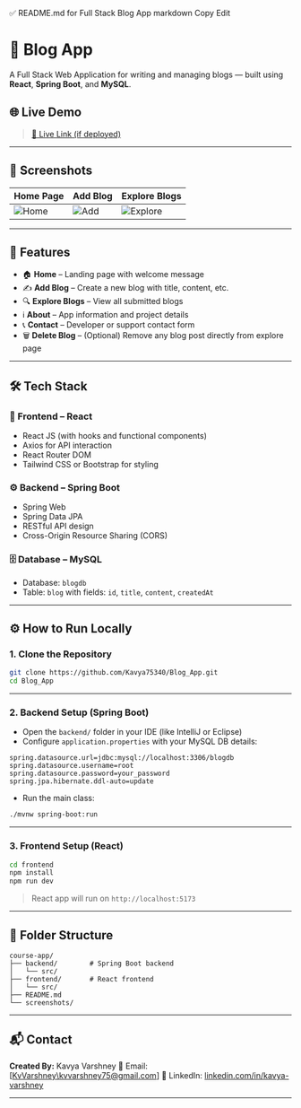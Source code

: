 ✅ README.md for Full Stack Blog App
markdown
Copy
Edit

# 📝 Blog App

A Full Stack Web Application for writing and managing blogs — built using **React**, **Spring Boot**, and **MySQL**.

## 🌐 Live Demo

> [🔗 Live Link (if deployed)](https://yourdomain.com)

---

## 📸 Screenshots

| Home Page                     | Add Blog                         | Explore Blogs                       |
| ----------------------------- | -------------------------------- | ----------------------------------- |
| ![Home](screenshots/home.png) | ![Add](screenshots/add-blog.png) | ![Explore](screenshots/explore.png) |

---

## 🚀 Features

-   🏠 **Home** – Landing page with welcome message
-   ✍️ **Add Blog** – Create a new blog with title, content, etc.
-   🔍 **Explore Blogs** – View all submitted blogs
-   ℹ️ **About** – App information and project details
-   📞 **Contact** – Developer or support contact form
-   🗑️ **Delete Blog** – (Optional) Remove any blog post directly from explore page

---

## 🛠️ Tech Stack

### 🧩 Frontend – React

-   React JS (with hooks and functional components)
-   Axios for API interaction
-   React Router DOM
-   Tailwind CSS or Bootstrap for styling

### ⚙️ Backend – Spring Boot

-   Spring Web
-   Spring Data JPA
-   RESTful API design
-   Cross-Origin Resource Sharing (CORS)

### 🗄️ Database – MySQL

-   Database: `blogdb`
-   Table: `blog` with fields: `id`, `title`, `content`, `createdAt`

---

## ⚙️ How to Run Locally

### 1. Clone the Repository

```bash
git clone https://github.com/Kavya75340/Blog_App.git
cd Blog_App
```

---

### 2. Backend Setup (Spring Boot)

-   Open the `backend/` folder in your IDE (like IntelliJ or Eclipse)
-   Configure `application.properties` with your MySQL DB details:

```properties
spring.datasource.url=jdbc:mysql://localhost:3306/blogdb
spring.datasource.username=root
spring.datasource.password=your_password
spring.jpa.hibernate.ddl-auto=update
```

-   Run the main class:

```bash
./mvnw spring-boot:run
```

---

### 3. Frontend Setup (React)

```bash
cd frontend
npm install
npm run dev
```

> React app will run on `http://localhost:5173`

---

## 📂 Folder Structure

```
course-app/
├── backend/        # Spring Boot backend
│   └── src/
├── frontend/       # React frontend
│   └── src/
├── README.md
└── screenshots/
```

---

## 📬 Contact

**Created By:** Kavya Varshney
📧 Email: \[[KvVarshney\kvvarshney75@gmail.com](mailto:kvvarshney75@gmail.com)]
🔗 LinkedIn: [linkedin.com/in/kavya-varshney](https://www.linkedin.com/in/kavya-varshney-658803327/)

---
